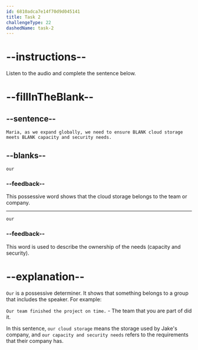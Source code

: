 ```yaml
---
id: 6810adca7e14f70d9d045141
title: Task 2
challengeType: 22
dashedName: task-2
---
```


<!-- (audio) Jake: Maria, as we expand globally, we need to ensure our cloud storage meets our capacity and security needs. -->

# --instructions--

Listen to the audio and complete the sentence below.

# --fillInTheBlank--

## --sentence--

`Maria, as we expand globally, we need to ensure BLANK cloud storage meets BLANK capacity and security needs.`

## --blanks--

`our`

### --feedback--

This possessive word shows that the cloud storage belongs to the team or company.

---

`our`

### --feedback--

This word is used to describe the ownership of the needs (capacity and security).

# --explanation--

`Our` is a possessive determiner. It shows that something belongs to a group that includes the speaker. For example:

`Our team finished the project on time.` - The team that you are part of did it.

In this sentence, `our cloud storage` means the storage used by Jake's company, and `our capacity and security needs` refers to the requirements that their company has.
